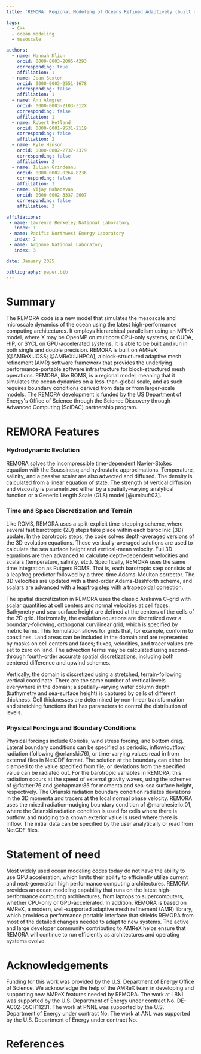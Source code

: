 ```yaml
---
title: 'REMORA: Regional Modeling of Oceans Refined Adaptively (built on AMReX)'

tags:
  - C++
  - ocean modeling
  - mesoscale

authors:
  - name: Hannah Klion
    orcid: 0000-0003-2095-4293
    corresponding: true
    affiliation: 1
  - name: Jean Sexton
    orcid: 0000-0003-2551-1678
    corresponding: false
    affiliation: 1
  - name: Ann Almgren
    orcid: 0000-0003-2103-312X
    corresponding: false
    affiliation: 1
  - name: Robert Hetland
    orcid: 0000-0001-9531-2119
    corresponding: false
    affiliation: 2
  - name: Kyle Hinson
    orcid: 0000-0002-2737-2379
    corresponding: false
    affiliation: 2
  - name: Iulian Grindeanu
    orcid: 0000-0002-0264-8236
    corresponding: false
    affiliation: 3
  - name: Vijay Mahadevan
    orcid: 0000-0002-3337-2607
    corresponding: false
    affiliation: 3

affiliations:
 - name: Lawrence Berkeley National Laboratory
   index: 1
 - name: Pacific Northwest Energy Laboratory
   index: 2
 - name: Argonne National Laboratory
   index: 3

date: January 2025

bibliography: paper.bib
---
```


# Summary

The REMORA code is a new model that simulates the mesoscale and microscale
dynamics of the ocean using the latest high-performance computing architectures.
It employs hierarchical parallelism using an MPI+X model, where X may be OpenMP on
multicore CPU-only systems, or CUDA, HIP, or SYCL on GPU-accelerated systems.
It is able to be built and run in both single and double precision.
REMORA is built on AMReX [@AMReX:JOSS; @AMReX:IJHPCA],
a block-structured adaptive mesh refinement (AMR) software framework that
provides the underlying performance-portable software infrastructure for block-structured mesh operations.
REMORA, like ROMS, is a regional model, meaning that it simulates the ocean dynamics on
a less-than-global scale, and as such requires boundary conditions derived from data
or from larger-scale models.
The REMORA development is funded by the US Department of Energy's Office of Science
through the Science Discovery through Advanced Computing (SciDAC) partnership program.

# REMORA Features

### Hydrodynamic Evolution

REMORA solves the incompressible time-dependent Navier-Stokes equation with the Boussinesq and hydrostatic approximations.
Temperature, salinity, and a passive scalar are also advected and diffused.
The density is calculated from a linear equation of state. The strength of vertical diffusion and viscosity is parametrized either by a spatially-varying analytical function or a Generic Length Scale (GLS) model [@umlauf:03].

### Time and Space Discretization and Terrain

Like ROMS, REMORA uses a split-explicit time-stepping scheme, where several fast barotropic (2D) steps take place within each baroclinic (3D) update.
In the barotropic steps, the code solves depth-averaged versions of the 3D evolution equations.
These vertically-averaged solutions are used to calculate the sea surface height and vertical-mean velocity.
Full 3D equations are then advanced to calculate depth-dependent velocities and scalars (temperature, salinity, etc.). 
Specifically, REMORA uses the same time integration as Rutgers ROMS.
That is, each barotropic step consists of a leapfrog predictor followed by a three-time Adams-Moulton corrector.
The 3D velocities are updated with a third-order Adams-Bashforth scheme, and scalars are advanced with a leapfrog step with a trapezoidal correction.

The spatial discretization in REMORA uses the classic Arakawa C-grid with
scalar quantities at cell centers and normal velocities at cell faces.
Bathymetry and sea-surface height are defined at the centers of the cells of the 2D grid.
Horizontally, the evolution equations are discretized over a boundary-following, orthogonal curvilinear grid, which is specified by metric terms.
This formulation allows for grids that, for example, conform to coastlines.
Land areas can be included in the domain and are represented by masks on cell centers and faces; fluxes, velocities, and tracer values are set to zero on land.
The advection terms may be calculated using second- through fourth-order accurate
spatial discretizations, including both centered difference and upwind
schemes.

Vertically, the domain is discretized using a stretched, terrain-following vertical coordinate.
There are the same number of vertical levels everywhere in the domain; a spatially-varying water column depth (bathymetry and sea-surface height) is captured by cells of different thickness.
Cell thicknesses are determined by non-linear transformation and stretching functions that has parameters to control the distribution of levels.

### Physical Forcings and Boundary Conditions

Physical forcings include Coriolis, wind stress forcing, and bottom drag.
Lateral boundary conditions can be specified as periodic, inflow/outflow, radiation (following @orlanski:76), 
or time-varying values read in from external files in NetCDF format.
The solution at the boundary can either be clamped to the value specified from file, or deviations from the specified value can be radiated out.
For the barotropic variables in REMORA, this radiation occurs at the speed of external gravity waves, using the schemes of @flather:76 and @chapman:85 for momenta and sea-sea surface height, respectively.
The Orlanski radiation boundary condition radiates deviations in the 3D momenta and tracers at the local normal phase velocity.
REMORA uses the mixed radiation-nudging boundary condition of @marchesiello:01, where the Orlanski radiation condition is used for cells
where there is outflow, and nudging to a known exterior value is used where there is inflow.
The initial data can be specified by the user analytically or read from NetCDF files.

# Statement of need

Most widely used ocean modeling codes today do not have the
ability to use GPU acceleration, which limits their ability to
efficiently utilize current and next-generation high performance computing
architectures.  REMORA provides an ocean modeling capability that runs on the latest high-performance
computing architectures, from laptops to supercomputers,
whether CPU-only or GPU-accelerated.  In addition, REMORA is based on AMReX,
a modern, well-supported adaptive mesh refinement (AMR) library,
which provides a performance portable interface that shields REMORA
from most of the detailed changes needed to adapt to new systems.
The active and large developer community contributing to AMReX helps ensure
that REMORA will continue to run efficiently as architectures and operating systems
evolve.

# Acknowledgements

Funding for this work was provided by the U.S. Department of Energy
Office of Science.
We acknowledge the help of the AMReX team
in developing and supporting new AMReX features needed by REMORA.
The work at LBNL was supported by the U.S. Department of Energy
under contract No. DE-AC02-05CH11231.
The work at PNNL was supported by the U.S. Department of Energy
under contract No.
The work at ANL was supported by the U.S. Department of Energy
under contract No.

# References
